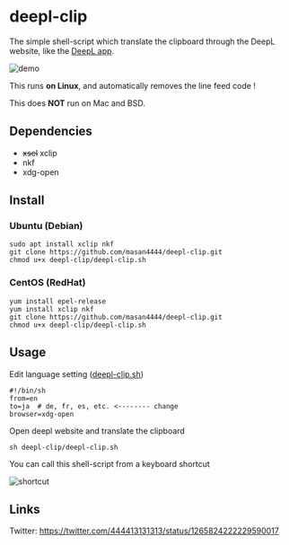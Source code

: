 # deepl-clip
The simple shell-script which translate the clipboard through the DeepL website, like the [DeepL app](https://www.deepl.com/app).

![demo](https://raw.githubusercontent.com/wiki/masan4444/deepl-clip/deepl-clip.gif)

This runs **on Linux**, and automatically removes the line feed code !

This does **NOT** run on Mac and BSD.

## Dependencies
* ~~xsel~~ xclip
* nkf
* xdg-open

## Install

### Ubuntu (Debian)
```
sudo apt install xclip nkf
git clone https://github.com/masan4444/deepl-clip.git
chmod u+x deepl-clip/deepl-clip.sh
```

### CentOS (RedHat)
```
yum install epel-release
yum install xclip nkf
git clone https://github.com/masan4444/deepl-clip.git
chmod u+x deepl-clip/deepl-clip.sh
```

## Usage
Edit language setting ([deepl-clip.sh](https://github.com/masan4444/deepl-clip/blob/master/deepl-clip.sh))
```
#!/bin/sh
from=en
to=ja  # de, fr, es, etc. <-------- change
browser=xdg-open
```
Open deepl website and translate the clipboard
```
sh deepl-clip/deepl-clip.sh
```
You can call this shell-script from a keyboard shortcut

![shortcut](https://raw.githubusercontent.com/wiki/masan4444/deepl-clip/deepl-clip_shortcut.png)


## Links
Twitter: https://twitter.com/444413131313/status/1265824222229590017

